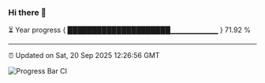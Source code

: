 ### Hi there 👋

⏳ Year progress { █████████████████████▁▁▁▁▁▁▁▁▁ } 71.92 %

---

⏰ Updated on Sat, 20 Sep 2025 12:26:56 GMT

![Progress Bar CI](https://github.com/liununu/liununu/workflows/Progress%20Bar%20CI/badge.svg)
